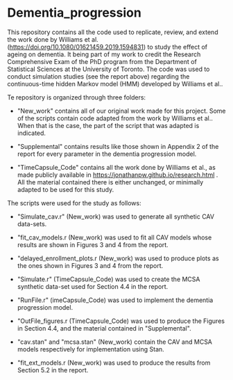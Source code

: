 # Dementia_progression

This repository contains all the code used to replicate, review, and extend the work done by Williams et al. (https://doi.org/10.1080/01621459.2019.1594831) to study the effect of ageing on dementia. It being part of my work to credit the Research Comprehensive Exam of the PhD program from the Department of Statistical Sciences at the University of Toronto.
The code was used to conduct simulation studies (see the report above) regarding the continuous-time hidden Markov model (HMM) developed by Williams et al..

Te repository is organized through three folders:

- "New_work" contains all of our original work made for this project. Some of the scripts contain code adapted from the work by Williams et al.. When that is the case, the part of the script that was adapted is indicated. 

- "Supplemental" contains results like those shown in Appendix 2 of the report for every parameter in the dementia progression model. 

- "TimeCapsule_Code" contains all the work done by Williams et al., as made publicly available in https://jonathanpw.github.io/research.html . All the material contained there is either unchanged, or minimally adapted to be used for this study. 

The scripts were used for the study as follows: 

- "Simulate_cav.r" (New_work) was used to generate all synthetic CAV data-sets.

- "fit_cav_models.r (New_work) was used to fit all CAV models whose results are shown in Figures 3 and 4 from the report.

- "delayed_enrollment_plots.r (New_work) was used to produce plots as the ones shown in Figures 3 and 4 from the report.

- "Simulate.r" (TimeCapsule_Code) was used to create the MCSA synthetic data-set used for Section 4.4 in the report.

- "RunFile.r" (imeCapsule_Code) was used to implement the dementia progression model.

- "OutFile_figures.r (TimeCapsule_Code) was used to produce the Figures in Section 4.4, and the material contained in "Supplemental".

- "cav.stan" and "mcsa.stan" (New_work) contain the CAV and MCSA models respectively for implementation using Stan.

- "fit_ext_models.r (New_work) was used to produce the results from Section 5.2 in the report.
